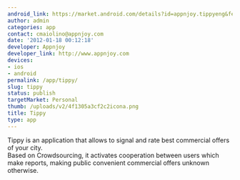 ```yaml
---
android_link: https://market.android.com/details?id=appnjoy.tippyeng&feature=search_result#?t=W251bGwsMSwxLDEsImFwcG5qb3kudGlwcHllbmciXQ..
author: admin
categories: app
contact: cmaiolino@appnjoy.com
date: '2012-01-18 00:12:18'
developer: Appnjoy
developer_link: http://www.appnjoy.com
devices: 
- ios
- android
permalink: /app/tippy/
slug: tippy
status: publish
targetMarket: Personal
thumb: /uploads/v2/4f1305a3cf2c2icona.png
title: Tippy
type: app
---
```


Tippy is an application that allows to signal and rate best commercial offers of your city.<br />
Based on Crowdsourcing, it activates cooperation between users which make reports, making public convenient commercial offers unknown otherwise.<br />
